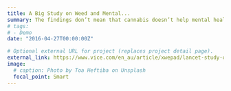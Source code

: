 ```yaml
---
title: A Big Study on Weed and Mental...
summary: The findings don’t mean that cannabis doesn’t help mental health—just that we need more...
# tags:
# - Demo
date: "2016-04-27T00:00:00Z"

# Optional external URL for project (replaces project detail page).
external_link: https://www.vice.com/en_au/article/xwepad/lancet-study-on-weed-and-mental-health-reveals-just-how-little-we-know
image:
  # caption: Photo by Toa Heftiba on Unsplash
  focal_point: Smart
---
```

